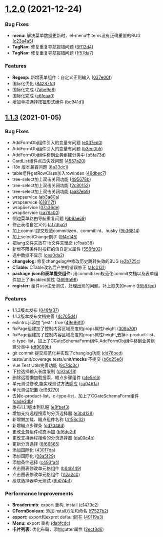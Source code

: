 # [1.2.0](http://gitlab.skysri.com/flower/admin-toolkit/compare/final_v1.1.3...final_v1.2.0) (2021-12-24)


### Bug Fixes

* **menu:** 解决菜单数据更新时，el-menu中items没有正确重置的BUG ([c23a4a5](http://gitlab.skysri.com/flower/admin-toolkit/commit/c23a4a5c81c2096142176a3f8d93973d482c1b6a))
* **TagNav:** 修复重复导航报错问题 ([6ff12d4](http://gitlab.skysri.com/flower/admin-toolkit/commit/6ff12d4323c23b18c2e12f27ed986cc9342f41f2))
* **TagNav:** 修复重复导航报错问题 ([1f57da7](http://gitlab.skysri.com/flower/admin-toolkit/commit/1f57da7845b9f68a6202313da6c2c9e3acac49ef))


### Features

* **Regexp:** 新增表单组件：自定义正则输入 ([037e00f](http://gitlab.skysri.com/flower/admin-toolkit/commit/037e00f85e5f66fe884f9f0225d23e34636b83a2))
* 国际化优化 ([84287fd](http://gitlab.skysri.com/flower/admin-toolkit/commit/84287fde34a98354127ac0fa07db810916f2324b))
* 国际化完成 ([7abe9e8](http://gitlab.skysri.com/flower/admin-toolkit/commit/7abe9e82244ec6f08df6275dc07ae370b5932fb0))
* 国际化完成 ([c6feaa0](http://gitlab.skysri.com/flower/admin-toolkit/commit/c6feaa0ecbf6f770e6140071e8cce038c013610e))
* 增加单项选择按钮形式组件 ([bc941d1](http://gitlab.skysri.com/flower/admin-toolkit/commit/bc941d116864852b6fe8ce3ee89a88c13793dc35))



## [1.1.3](http://gitlab.skysri.com/flower/admin-toolkit/compare/ca76a0007e52d535cc0e0a86ec0123b4e0d682b7...final_v1.1.3) (2021-01-05)


### Bug Fixes

* AddFormObj组件引入的变量有问题 ([e037ed0](http://gitlab.skysri.com/flower/admin-toolkit/commit/e037ed05b39d3ae32e88e29ad27f906907c05518))
* AddFormObj组件引入的变量有问题 ([b3ec0b5](http://gitlab.skysri.com/flower/admin-toolkit/commit/b3ec0b5b8b7bf4079a89e37b9fe816072b1180d6))
* AddFormObj组件移到业务组建分类中 ([b5fa73d](http://gitlab.skysri.com/flower/admin-toolkit/commit/b5fa73df58c7e81c9abc4b2f8803756934196397))
* CardList组件点击失效问题 ([4557a20](http://gitlab.skysri.com/flower/admin-toolkit/commit/4557a2048499cb4cefadef8b1f23bea8726a06c2))
* i18n 版本兼容问题 ([8a33dc1](http://gitlab.skysri.com/flower/admin-toolkit/commit/8a33dc17c8fa16b18c594b4a16e165cdcb7ba911))
* table组件getRowClass加入rowIndex ([46dbec7](http://gitlab.skysri.com/flower/admin-toolkit/commit/46dbec78ee82b958f043f2e92c35a29a2d505051))
* tree-select加上双击关闭功能 ([495678b](http://gitlab.skysri.com/flower/admin-toolkit/commit/495678b3d3eef327bee3b88941f4f24b9b6b4241))
* tree-select加上双击关闭功能 ([2c80152](http://gitlab.skysri.com/flower/admin-toolkit/commit/2c80152a4c50188f0c70cadc1b00cf56bba90eff))
* tree-select加上双击关闭功能 ([aa87eb9](http://gitlab.skysri.com/flower/admin-toolkit/commit/aa87eb961de8916ffe847aebb0f9d63e080faded))
* wrapservice ([ab3a80a](http://gitlab.skysri.com/flower/admin-toolkit/commit/ab3a80ab2e5fd2cb8bb45af59725b289330f3d86))
* wrapservice ([618117f](http://gitlab.skysri.com/flower/admin-toolkit/commit/618117f6fb941ebe81a53e1541dff4e159e0f550))
* wrapService ([07a36de](http://gitlab.skysri.com/flower/admin-toolkit/commit/07a36dedcce88474dba7771dbd727dab7d792123))
* wrapService ([ca76a00](http://gitlab.skysri.com/flower/admin-toolkit/commit/ca76a0007e52d535cc0e0a86ec0123b4e0d682b7))
* 侧边菜单路由导航重复问题 ([6b9ae69](http://gitlab.skysri.com/flower/admin-toolkit/commit/6b9ae698bdbcb863131a823b45a25274052b7053))
* 修正表格自定义列 ([af7dba2](http://gitlab.skysri.com/flower/admin-toolkit/commit/af7dba21950ff985349b1eac180e357090f41375))
* 加上commit提交规范commitizen、commitlint、husky ([9b36814](http://gitlab.skysri.com/flower/admin-toolkit/commit/9b36814bb0cc17116ddc0d63e0ff7396e11ea031))
* 加上selectChange例子 ([9f4c145](http://gitlab.skysri.com/flower/admin-toolkit/commit/9f4c1456965a43da55cd73f8612890ed40fc62cc))
* 把lang文件夹放在lib文件夹里面 ([c1bab38](http://gitlab.skysri.com/flower/admin-toolkit/commit/c1bab386e1e57d770444ea4a485e251ec6949e7e))
* 新增不限条件时按钮的值自定义属性 ([556fd02](http://gitlab.skysri.com/flower/admin-toolkit/commit/556fd02505792ce4c2003d06b962bf48efc9fe9a))
* 选中数据不显示 ([cea0da2](http://gitlab.skysri.com/flower/admin-toolkit/commit/cea0da206c2bb76e1561b2f056a4cdf3f6a25da3))
* **changelog:** 修复changelog中修改历史跳转失效的BUG ([e2b725c](http://gitlab.skysri.com/flower/admin-toolkit/commit/e2b725c8e754ddfe4e5bd7c3e868382108d9b6f8))
* **CTable:** CTable改名后产生的错误修正 ([a1c0131](http://gitlab.skysri.com/flower/admin-toolkit/commit/a1c0131a0a1fff963b037a359f60dd68e55ce910))
* **package.json和表单提交组件:** 用commitizen规范化commit文档以及表单组件加上了disabled属性 ([3699b98](http://gitlab.skysri.com/flower/admin-toolkit/commit/3699b98d1b9a39a6db068cf3ab7c4003bd67903c))
* **register:** 组件use注册测试，处理出现的问题。补上缺失的name ([f6587ed](http://gitlab.skysri.com/flower/admin-toolkit/commit/f6587ed34b94e0e80f39c4f8afee6cf826580d01))


### Features

* 1.1.2版本发布 ([048fa37](http://gitlab.skysri.com/flower/admin-toolkit/commit/048fa37f5fa01881e4cbef86060d7a637314fc87))
* 1.1.2版本发布文档完善 ([4c705d4](http://gitlab.skysri.com/flower/admin-toolkit/commit/4c705d421fb63c0a04f58f8448c9be663f8312f9))
* eslintrc.js添加 "jest": true ([49e96f0](http://gitlab.skysri.com/flower/admin-toolkit/commit/49e96f06ecaf7968f37ad643d05a391783e454ab))
* fixPage组建加了控制内容区域高度的props属性height ([309a70f](http://gitlab.skysri.com/flower/admin-toolkit/commit/309a70fd862b205fa8b571373d8e190bc322a26b))
* fixPage组建加了控制内容区域高度的props属性height,去掉c-product-list、c-type-list，加上了CGateSchemaForm组件,AddFormObj组件移到业务组建分类中 ([df9669b](http://gitlab.skysri.com/flower/admin-toolkit/commit/df9669b123e3d244104375eb931416c87156df27))
* git commit 提交规范化并实现了changlog功能 ([dd76bed](http://gitlab.skysri.com/flower/admin-toolkit/commit/dd76bed57923490c1ec94c1942fcba133eb28b45))
* tests/unit/coverage tests/unit/__mocks__ 不提交 ([b6d25e6](http://gitlab.skysri.com/flower/admin-toolkit/commit/b6d25e6047a689206d18af7670b91f86d934ba2c))
* Vue Test Utils完善功能 ([9c7dc3c](http://gitlab.skysri.com/flower/admin-toolkit/commit/9c7dc3c7cc61780a74f60cb76b82e1aaeb9a0509))
* 下拉选择输入长度限制 ([c93a018](http://gitlab.skysri.com/flower/admin-toolkit/commit/c93a018993db161a94bb70af54a73ce2e55f8889))
* 删除远程懒加载搜索，瞄点步骤组件 ([afe5e16](http://gitlab.skysri.com/flower/admin-toolkit/commit/afe5e16f2d2e65566ce93db273eb125f41c92468))
* 单元测试修改,能实现测试方法感应 ([ca0461a](http://gitlab.skysri.com/flower/admin-toolkit/commit/ca0461a6c9c17b84bbbbb6d01ff4d89d7eb313a9))
* 单元测试配置 ([ef96270](http://gitlab.skysri.com/flower/admin-toolkit/commit/ef96270b46426d4d45203fc23325a54b7f5ea59d))
* 去掉c-product-list、c-type-list，加上了CGateSchemaForm组件 ([cade3db](http://gitlab.skysri.com/flower/admin-toolkit/commit/cade3dbc43c5212f13596db182de80a7e993ef4e))
* 发布1.1.1版本到私服 ([e8fbef3](http://gitlab.skysri.com/flower/admin-toolkit/commit/e8fbef325f0fcb74e2f03066b50a15e99649cf09))
* 增加支持远程搜索的分页选择器 ([e3bd128](http://gitlab.skysri.com/flower/admin-toolkit/commit/e3bd1286fa81ec6a4262f186e8fbafb5c592780e))
* 新增懒加载、瞄点组件名称 ([4158c32](http://gitlab.skysri.com/flower/admin-toolkit/commit/4158c32c7976e413e27f9bbd8849311b48cfb159))
* 新增瞄点步骤条 ([cd7048d](http://gitlab.skysri.com/flower/admin-toolkit/commit/cd7048d84073c9db21f16968e133567adcc44cc0))
* 更改业务组件动态添加 ([bf6dc2d](http://gitlab.skysri.com/flower/admin-toolkit/commit/bf6dc2d12a1bd999d314035493d5e9a3fe356afc))
* 更改支持远程搜索的分页选择器 ([da00c4b](http://gitlab.skysri.com/flower/admin-toolkit/commit/da00c4b2be190cbaaab68ecb3b46736f85704aab))
* 更新分页选择 ([6f66565](http://gitlab.skysri.com/flower/admin-toolkit/commit/6f665658739566c524b2900d2ab32e034835db14))
* 添加国际化 ([43017da](http://gitlab.skysri.com/flower/admin-toolkit/commit/43017da285191607696de29afc991c75d6194e97))
* 添加国际化 ([08a5f29](http://gitlab.skysri.com/flower/admin-toolkit/commit/08a5f29ce1dcc31c32a24cd068a40bf58b507a04))
* 添加条件选择 ([c493fa4](http://gitlab.skysri.com/flower/admin-toolkit/commit/c493fa477e54c113d18f10bbfaa286bb9b1db81a))
* 点击图表修改单元格组件 ([b64b149](http://gitlab.skysri.com/flower/admin-toolkit/commit/b64b149cb06acde8c44cde9fad8312b95a6946d3))
* 点击图表修改单元格组件 ([112a2c0](http://gitlab.skysri.com/flower/admin-toolkit/commit/112a2c0dbff6e34760a1f3f992449750ad11cf1f))
* 级联选择器单元测试 ([6b074a1](http://gitlab.skysri.com/flower/admin-toolkit/commit/6b074a1e0077f5a9968a008241e1d0bc83db1b34))


### Performance Improvements

* **Breadcrumb:** export 重构, install ([e1479c2](http://gitlab.skysri.com/flower/admin-toolkit/commit/e1479c250a0eab711d6d7f1f00dcf41d5a03d559))
* **CFormBoolean:** 添加install方法和命名 ([f7527b2](http://gitlab.skysri.com/flower/admin-toolkit/commit/f7527b2b808633ff985ec1ab694761f2c9c4f9c8))
* **export:** export和exprot default同在 ([49119a3](http://gitlab.skysri.com/flower/admin-toolkit/commit/49119a37356474f4e32642d276429976ab6a6124))
* **Menu:** export 重构 ([dabfcdc](http://gitlab.skysri.com/flower/admin-toolkit/commit/dabfcdcea30ff7908222885f30f405858a16e4c5))
* **卡片列表:** 优化布局，添加gutter属性 ([2ecf8d6](http://gitlab.skysri.com/flower/admin-toolkit/commit/2ecf8d6fc8e2ef9fd4c01b981ec1a57827c1c47b))



